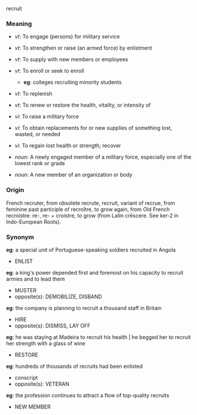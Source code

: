 recruit
### Meaning
+ _vt_: To engage (persons) for military service
+ _vt_: To strengthen or raise (an armed force) by enlistment
+ _vt_: To supply with new members or employees
+ _vt_: To enroll or seek to enroll
    + __eg__: colleges recruiting minority students
+ _vt_: To replenish
+ _vt_: To renew or restore the health, vitality, or intensity of
+ _vi_: To raise a military force
+ _vi_: To obtain replacements for or new supplies of something lost, wasted, or needed
+ _vi_: To regain lost health or strength; recover

+ _noun_: A newly engaged member of a military force, especially one of the lowest rank or grade
+ _noun_: A new member of an organization or body

### Origin

French recruter, from obsolete recrute, recruit, variant of recrue, from feminine past participle of recroître, to grow again, from Old French recroistre: re-, re- + croistre, to grow (from Latin crēscere. See ker-2 in Indo-European Roots).

### Synonym

__eg__: a special unit of Portuguese-speaking soldiers recruited in Angola

+ ENLIST

__eg__: a king's power depended first and foremost on his capacity to recruit armies and to lead them

+ MUSTER
+ opposite(s): DEMOBILIZE, DISBAND

__eg__: the company is planning to recruit a thousand staff in Britain

+ HIRE
+ opposite(s): DISMISS, LAY OFF

__eg__: he was staying at Madeira to recruit his health | he begged her to recruit her strength with a glass of wine

+ RESTORE

__eg__: hundreds of thousands of recruits had been enlisted

+ conscript
+ opposite(s): VETERAN

__eg__: the profession continues to attract a flow of top-quality recruits

+ NEW MEMBER



